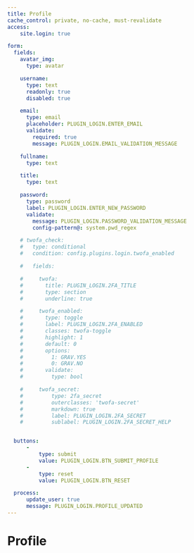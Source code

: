 ```yaml
---
title: Profile
cache_control: private, no-cache, must-revalidate
access:
    site.login: true

form:
  fields:
    avatar_img:
      type: avatar

    username:
      type: text
      readonly: true
      disabled: true

    email:
      type: email
      placeholder: PLUGIN_LOGIN.ENTER_EMAIL
      validate:
        required: true
        message: PLUGIN_LOGIN.EMAIL_VALIDATION_MESSAGE

    fullname:
      type: text

    title:
      type: text

    password:
      type: password
      label: PLUGIN_LOGIN.ENTER_NEW_PASSWORD
      validate:
        message: PLUGIN_LOGIN.PASSWORD_VALIDATION_MESSAGE
        config-pattern@: system.pwd_regex

    # twofa_check:
    #   type: conditional
    #   condition: config.plugins.login.twofa_enabled

    #   fields:

    #     twofa:
    #       title: PLUGIN_LOGIN.2FA_TITLE
    #       type: section
    #       underline: true

    #     twofa_enabled:
    #       type: toggle
    #       label: PLUGIN_LOGIN.2FA_ENABLED
    #       classes: twofa-toggle
    #       highlight: 1
    #       default: 0
    #       options:
    #         1: GRAV.YES
    #         0: GRAV.NO
    #       validate:
    #         type: bool

    #     twofa_secret:
    #         type: 2fa_secret
    #         outerclasses: 'twofa-secret'
    #         markdown: true
    #         label: PLUGIN_LOGIN.2FA_SECRET
    #         sublabel: PLUGIN_LOGIN.2FA_SECRET_HELP


  buttons:
      -
          type: submit
          value: PLUGIN_LOGIN.BTN_SUBMIT_PROFILE
      -
          type: reset
          value: PLUGIN_LOGIN.BTN_RESET

  process:
      update_user: true
      message: PLUGIN_LOGIN.PROFILE_UPDATED
---
```


# Profile
